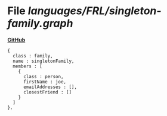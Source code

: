 # File _languages/FRL/singleton-family.graph_
**[GitHub](https://github.com/softlang/yas/blob/master/languages/FRL/singleton-family.graph)**
```
{
  class : family,
  name : singletonFamily,
  members : [
    {
      class : person,
      firstName : joe,
      emailAddresses : [],
      closestFriend : []
    }
  ]
}.
```
